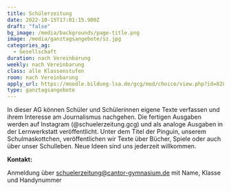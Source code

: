 ```yaml
---
title: Schülerzeitung
date: 2022-10-15T17:01:15.900Z
draft: "false"
bg_image: /media/backgrounds/page-title.png
image: /media/ganztagsangebote/sz.jpg
categories_ag:
  - Gesellschaft
duration: nach Vereinbarung
weekly: nach Vereinbarung
class: alle Klassenstufen
room: nach Vereinbarung
apply_url: https://moodle.bildung-lsa.de/gcg/mod/choice/view.php?id=828
type: ganztagsangebote
---
```

In dieser AG können Schüler und Schülerinnen eigene Texte verfassen und ihrem Interesse am Journalismus nachgehen. Die fertigen Ausgaben werden auf Instagram (@schuelerzeitung.gcg) und als analoge Ausgaben in der Lernwerkstatt veröffentlicht. Unter dem Titel der Pinguin, unserem Schulmaskottchen, veröffentlichen wir Texte über Bücher, Spiele oder auch über unser Schulleben. Neue Ideen sind uns jederzeit willkommen.

**Kontakt:**

Anmeldung über [schuelerzeitung@cantor-gymnasium.de](mailto:schuelerzeitung@cantor-gymnasium.de) mit Name, Klasse und Handynummer